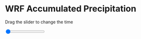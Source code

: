 <h1>WRF Accumulated Precipitation</h1>
<p>Drag the slider to change the time</p>

<div class="slidecontainer">
<input oninput='setImage(this)' class="slider" type="range" min="0" max="11" value="0" step="1" />
<img id='img'/>
</div>

<script>
var img = document.getElementById('img');
var img_array = ['/assets/images/wrf/r_wrfout_d01_2020-07-17_12:00:00.png',
'/assets/images/wrf/r_wrfout_d01_2020-07-17_13:00:00.png',
'/assets/images/wrf/r_wrfout_d01_2020-07-17_14:00:00.png',
'/assets/images/wrf/r_wrfout_d01_2020-07-17_15:00:00.png',
'/assets/images/wrf/r_wrfout_d01_2020-07-17_16:00:00.png',
'/assets/images/wrf/r_wrfout_d01_2020-07-17_17:00:00.png',
'/assets/images/wrf/r_wrfout_d01_2020-07-17_18:00:00.png',
'/assets/images/wrf/r_wrfout_d01_2020-07-17_19:00:00.png',
'/assets/images/wrf/r_wrfout_d01_2020-07-17_20:00:00.png',
'/assets/images/wrf/r_wrfout_d01_2020-07-17_21:00:00.png',
'/assets/images/wrf/r_wrfout_d01_2020-07-17_22:00:00.png',];
function setImage(obj)
{
        var value = obj.value;
        img.src = img_array[value];

}
</script>
